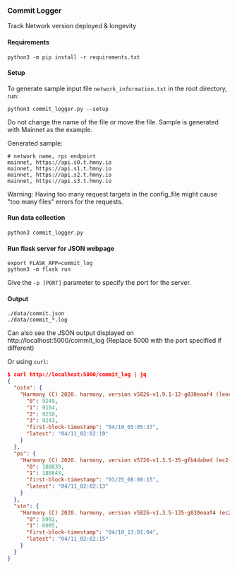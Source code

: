 ### Commit Logger

Track Network version deployed & longevity

#### Requirements
`python3 -m pip install -r requirements.txt`

#### Setup
To generate sample input file `network_information.txt` in the root directory, run:
```
python3 commit_logger.py --setup
```
Do not change the name of the file or move the file.
Sample is generated with Mainnet as the example.

Generated sample:
```
# network name, rpc endpoint
mainnet, https://api.s0.t.hmny.io
mainnet, https://api.s1.t.hmny.io
mainnet, https://api.s2.t.hmny.io
mainnet, https://api.s3.t.hmny.io
```

Warning: Having too many request targets in the config_file might cause "too many files" errors for the requests.

#### Run data collection
```
python3 commit_logger.py
```

#### Run flask server for JSON webpage
```
export FLASK_APP=commit_log
python3 -m flask run
```

Give the `-p [PORT]` parameter to specify the port for the server.

#### Output
```
./data/commit.json
./data/commit_*.log
```

Can also see the JSON output displayed on http://localhost:5000/commit_log (Replace 5000 with the port specified if different)

Or using `curl`:
```json
$ curl http://localhost:5000/commit_log | jq
{
  "ostn": {
    "Harmony (C) 2020. harmony, version v5826-v1.9.1-12-g030eaaf4 (leochen@ 2020-04-09T23:48:17+0000)": {
      "0": 9249,
      "1": 9154,
      "2": 9258,
      "3": 9243,
      "first-block-timestamp": "04/10_05:05:37",
      "latest": "04/11_02:02:19"
    }
  },
  "ps": {
    "Harmony (C) 2020. harmony, version v5726-v1.3.5-35-gfb4dabed (ec2-user@ 2020-03-25T08:53:25+0000)": {
      "0": 180839,
      "1": 180843,
      "first-block-timestamp": "03/25_08:08:15",
      "latest": "04/11_02:02:13"
    }
  },
  "stn": {
    "Harmony (C) 2020. harmony, version v5826-v1.3.5-135-g030eaaf4 (ec2-user@ 2020-04-08T19:40:01+0000)": {
      "0": 5992,
      "1": 6005,
      "first-block-timestamp": "04/10_13:01:04",
      "latest": "04/11_02:02:15"
    }
  }
}
```
